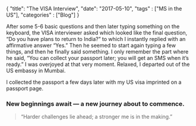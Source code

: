 {
    "title": "The VISA Interview",
    "date": "2017-05-10",
    "tags" : ["MS in the US"],
    "categories" : ["Blog"]
}


After some 5-6 basic questions and then later typing something on the keyboard, the VISA interviewer asked which looked like the final question, “Do you have plans to return to India?” to which I instantly replied with an affirmative answer “Yes.” Then he seemed to start again typing a few things, and then he finally said something. I only remember the part where he said, “You can collect your passport later; you will get an SMS when it’s ready.” I was overjoyed at that very moment. Relaxed, I departed out of the US embassy in Mumbai.

I collected the passport a few days later with my US visa imprinted on a passport page.

### New beginnings await — a new journey about to commence.

> “Harder challenges lie ahead; a stronger me is in the making.”
